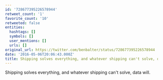 ```yaml
---
id: '728677395226578944'
retweet_count: '1'
favorite_count: '10'
retweeted: false
entities:
  hashtags: []
  symbols: []
  user_mentions: []
  urls: []
original_url: https://twitter.com/benbalter/status/728677395226578944
date: '2016-05-06T20:06:43.000Z'
title: Shipping solves everything, and whatever shipping can't solve, data will.
---
```


Shipping solves everything, and whatever shipping can't solve, data will.
